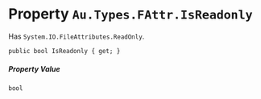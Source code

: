 # Property `Au.Types.FAttr.IsReadonly`

Has `System.IO.FileAttributes.ReadOnly`.

```
public bool IsReadonly { get; }
```

##### Property Value

`bool`